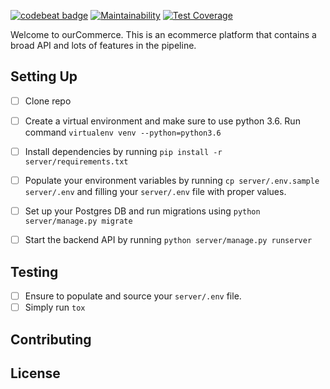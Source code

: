 [![codebeat badge](https://codebeat.co/badges/39c486b0-d8cd-4212-bd9b-4f4e17908814)](https://codebeat.co/projects/github-com-mandelak-ourcommerce-develop) [![Maintainability](https://api.codeclimate.com/v1/badges/5c4a7339c188399bf36c/maintainability)](https://codeclimate.com/github/MandelaK/ourcommerce/maintainability) [![Test Coverage](https://api.codeclimate.com/v1/badges/5c4a7339c188399bf36c/test_coverage)](https://codeclimate.com/github/MandelaK/ourcommerce/test_coverage)

Welcome to ourCommerce. This is an ecommerce platform that contains a broad API and lots of features in the pipeline.




## Setting Up
- [ ] Clone repo
- [ ] Create a virtual environment and make sure to use python 3.6. Run command `virtualenv venv --python=python3.6`
- [ ] Install dependencies by running `pip install -r server/requirements.txt`
- [ ] Populate your environment variables by running `cp server/.env.sample server/.env` and filling your `server/.env` file with proper values.
- [ ] Set up your Postgres DB and run migrations using `python server/manage.py migrate`
- [ ] Start the backend API by running `python server/manage.py runserver`


## Testing
- [ ] Ensure to populate and source your `server/.env` file.
- [ ] Simply run `tox`

## Contributing


## License

